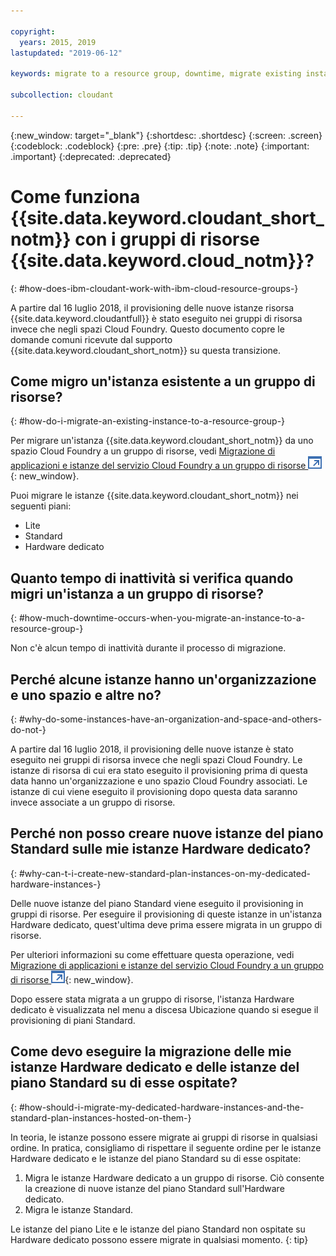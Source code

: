 ```yaml
---

copyright:
  years: 2015, 2019
lastupdated: "2019-06-12"

keywords: migrate to a resource group, downtime, migrate existing instance, organization and space, standard plan, dedicated hardware instance, how to migrate

subcollection: cloudant

---
```


{:new_window: target="_blank"}
{:shortdesc: .shortdesc}
{:screen: .screen}
{:codeblock: .codeblock}
{:pre: .pre}
{:tip: .tip}
{:note: .note}
{:important: .important}
{:deprecated: .deprecated}

<!-- Acrolinx: 2017-05-10 -->

# Come funziona {{site.data.keyword.cloudant_short_notm}} con i gruppi di risorse {{site.data.keyword.cloud_notm}}?
{: #how-does-ibm-cloudant-work-with-ibm-cloud-resource-groups-}

A partire dal 16 luglio 2018, il provisioning delle nuove istanze risorsa {{site.data.keyword.cloudantfull}} è stato eseguito nei gruppi di risorsa invece che negli spazi Cloud Foundry. Questo documento copre le domande comuni ricevute dal supporto {{site.data.keyword.cloudant_short_notm}} su questa transizione.

## Come migro un'istanza esistente a un gruppo di risorse?
{: #how-do-i-migrate-an-existing-instance-to-a-resource-group-}

Per migrare un'istanza {{site.data.keyword.cloudant_short_notm}} da uno spazio Cloud Foundry a un gruppo di risorse, vedi [Migrazione di applicazioni e istanze del servizio Cloud Foundry a un gruppo di risorse ![Icona link esterno](../images/launch-glyph.svg "Icona link esterno")](https://cloud.ibm.com/docs/resources/instance_migration.html#migrate){: new_window}.

Puoi migrare le istanze {{site.data.keyword.cloudant_short_notm}} nei seguenti piani:

- Lite
- Standard
- Hardware dedicato

## Quanto tempo di inattività si verifica quando migri un'istanza a un gruppo di risorse?
{: #how-much-downtime-occurs-when-you-migrate-an-instance-to-a-resource-group-}

Non c'è alcun tempo di inattività durante il processo di migrazione.

## Perché alcune istanze hanno un'organizzazione e uno spazio e altre no?
{: #why-do-some-instances-have-an-organization-and-space-and-others-do-not-}

A partire dal 16 luglio 2018, il provisioning delle nuove istanze è stato eseguito nei gruppi di risorsa invece che negli spazi Cloud Foundry. Le istanze di risorsa di cui era stato eseguito il provisioning prima di questa data
hanno un'organizzazione e uno spazio Cloud Foundry associati. Le istanze di cui viene eseguito il provisioning dopo questa data saranno invece associate a un gruppo di risorse.

## Perché non posso creare nuove istanze del piano Standard sulle mie istanze Hardware dedicato?
{: #why-can-t-i-create-new-standard-plan-instances-on-my-dedicated-hardware-instances-}

Delle nuove istanze del piano Standard viene eseguito il provisioning in gruppi di risorse. Per eseguire il provisioning di queste istanze in un'istanza Hardware dedicato, quest'ultima deve prima essere migrata in un gruppo di risorse.

Per ulteriori informazioni su come effettuare questa operazione, vedi [Migrazione di applicazioni e istanze del servizio Cloud Foundry a un gruppo di risorse ![Icona link esterno](../images/launch-glyph.svg "Icona link esterno")](https://cloud.ibm.com/docs/resources/instance_migration.html#migrate){: new_window}.

Dopo essere stata migrata a un gruppo di risorse, l'istanza Hardware dedicato è visualizzata nel menu a discesa Ubicazione quando si esegue il provisioning di piani Standard.

## Come devo eseguire la migrazione delle mie istanze Hardware dedicato e delle istanze del piano Standard su di esse ospitate?
{: #how-should-i-migrate-my-dedicated-hardware-instances-and-the-standard-plan-instances-hosted-on-them-}

In teoria, le istanze possono essere migrate ai gruppi di risorse in qualsiasi ordine. In pratica, consigliamo di rispettare il seguente ordine per le istanze Hardware dedicato e le istanze del piano Standard su di esse ospitate:

1. Migra le istanze Hardware dedicato a un gruppo di risorse. Ciò consente la creazione di nuove istanze del piano Standard sull'Hardware dedicato.
2. Migra le istanze Standard.

Le istanze del piano Lite e le istanze del piano Standard non ospitate su Hardware dedicato possono essere migrate in qualsiasi momento.
{: tip}
